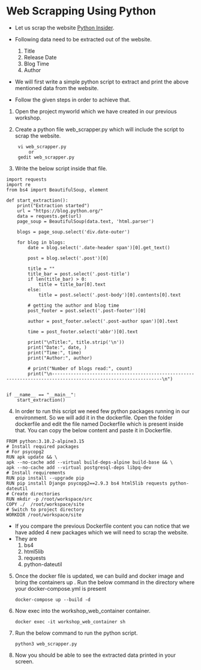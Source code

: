 # Web Scrapping Using Python

- Let us scrap the website [Python Insider](https://blog.python.org/).
- Following data need to be extracted out of the website.
    1. Title 
    2. Release Date
    3. Blog Time
    4. Author
    
- We will first write a simple python script to extract and print the above mentioned data from the website.
- Follow the given steps in order to achieve that.

1. Open the project myworld which we have created in our previous workshop. 
2. Create a python file web_scrapper.py which will include the script to scrap the website.

        vi web_scrapper.py 
            or
        gedit web_scrapper.py

3. Write the below script inside that file.
```buildoutcfg
import requests
import re
from bs4 import BeautifulSoup, element

def start_extraction():
    print("Extraction started")
    url = "https://blog.python.org/"
    data = requests.get(url)
    page_soup = BeautifulSoup(data.text, 'html.parser')

    blogs = page_soup.select('div.date-outer')

    for blog in blogs:
        date = blog.select('.date-header span')[0].get_text()

        post = blog.select('.post')[0]

        title = ""
        title_bar = post.select('.post-title')
        if len(title_bar) > 0:
            title = title_bar[0].text
        else:
            title = post.select('.post-body')[0].contents[0].text

        # getting the author and blog time
        post_footer = post.select('.post-footer')[0]

        author = post_footer.select('.post-author span')[0].text

        time = post_footer.select('abbr')[0].text

        print("\nTitle:", title.strip('\n'))
        print("Date:", date, )
        print("Time:", time)
        print("Author:", author)

        # print("Number of blogs read:", count)
        print("\n---------------------------------------------------------------------------------------------------------------\n")


if __name__ == "__main__":
    start_extraction()
```
         

4. In order to run this script we need few python packages running in our environment. So we will add it in the dockerfile.
Open the folder dockerfile and edit the file named Dockerfile which is present inside that. You can copy the below content and paste it in Dockerfile.
   
```buildoutcfg
FROM python:3.10.2-alpine3.15
# Install required packages
# For psycopg2
RUN apk update && \
apk --no-cache add --virtual build-deps-alpine build-base && \
apk --no-cache add --virtual postgresql-deps libpq-dev
# Install requirements
RUN pip install --upgrade pip
RUN pip install Django psycopg2==2.9.3 bs4 html5lib requests python-dateutil
# Create directories
RUN mkdir -p /root/workspace/src
COPY ./  /root/workspace/site
# Switch to project directory
WORKDIR /root/workspace/site
```

   - If you compare the previous Dockerfile content you can notice that we have added 4 new packages which we will need to scrap the website.
   - They are
     1. bs4 
     2. html5lib 
     3. requests 
     4. python-dateutil
   
5. Once the docker file is updated, we can build and docker image and bring the containers up . Run the below command in the 
directory where your docker-compose.yml is present
   
       docker-compose up --build -d
6. Now exec into the workshop_web_container container.
   
       docker exec -it workshop_web_container sh
7. Run the below command to run the python script.
         
       python3 web_scrapper.py
8. Now you should be able to see the extracted data printed in your screen.